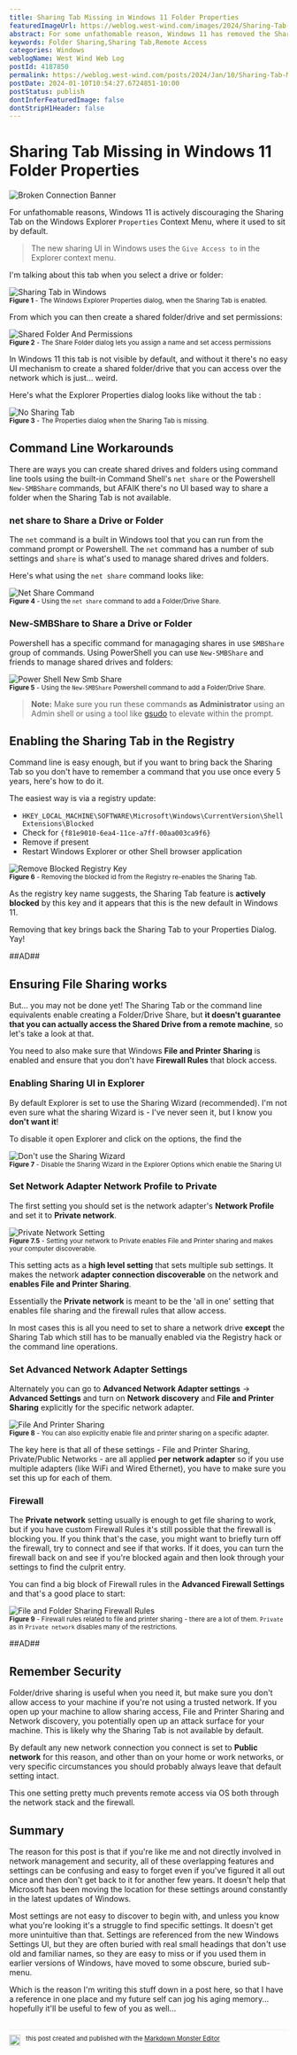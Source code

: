 ```yaml
---
title: Sharing Tab Missing in Windows 11 Folder Properties
featuredImageUrl: https://weblog.west-wind.com/images/2024/Sharing-Tab-Missing-in-Windows-Folder-Properties/BrokenConnectionBanner.jpg
abstract: For some unfathomable reason, Windows 11 has removed the Sharing Tab on the Explorer Properties Context menu by default. The Sharing Tab allows you to shared folders and drives for remote access. In this post I discuss how to get the Sharing Tab back and also touch on how to make sure your machine can actually accept remote connections so you can share your folders and drives.
keywords: Folder Sharing,Sharing Tab,Remote Access
categories: Windows
weblogName: West Wind Web Log
postId: 4187850
permalink: https://weblog.west-wind.com/posts/2024/Jan/10/Sharing-Tab-Missing-in-Windows-Folder-Properties
postDate: 2024-01-10T10:54:27.6724851-10:00
postStatus: publish
dontInferFeaturedImage: false
dontStripH1Header: false
---
```

# Sharing Tab Missing in Windows 11 Folder Properties

![Broken Connection Banner](BrokenConnectionBanner.jpg)

For unfathomable reasons, Windows 11 is actively discouraging the Sharing Tab on the Windows Explorer `Properties` Context Menu, where it used to sit by default.

> The new sharing UI in Windows uses the `Give Access to` in the Explorer context menu.

I'm talking about this tab when you select a drive or folder:

![Sharing Tab in Windows](SharingTabInWindows.png)  
<small>**Figure 1** - The Windows Explorer Properties dialog, when the Sharing Tab is enabled.</small>

From which you can then create a shared folder/drive and set permissions:

![Shared Folder And Permissions](SharedFolderAndPermissions.png)  
<small>**Figure 2** - The Share Folder dialog lets you assign a name and set access permissions</small>

In Windows 11 this tab is not visible by default, and without it there's no easy UI mechanism to create a shared folder/drive that you can access over the network which is just... weird. 

Here's what the Explorer Properties dialog looks like without the tab :

![No Sharing Tab](NoSharingTab.png)  
<small>**Figure 3** - The Properties dialog when the Sharing Tab is missing.</small>


## Command Line Workarounds
There are ways you can create shared drives and folders using command line tools using the built-in Command Shell's `net share` or the Powershell `New-SMBShare` commands, but AFAIK there's no UI based way to share a folder when the Sharing Tab is not available.

### net share to Share a Drive or Folder
The `net` command is a built in Windows tool that you can run from the command prompt or Powershell. The `net` command has a number of sub settings and `share` is what's used to manage shared drives and folders. 

Here's what using the `net share` command looks like:

![Net Share Command](NetShareCommand.png)  
<small>**Figure 4** - Using the `net share` command to add a Folder/Drive Share.</small>

### New-SMBShare to Share a Drive or Folder
Powershell has a specific command for managaging shares in use `SMBShare` group of commands. Using PowerShell you can use `New-SMBShare` and friends to manage shared drives and folders:

![Power Shell New Smb Share](PowerShellNewSmbShare.png)  
<small>**Figure 5** - Using the `New-SMBShare` Powershell command to add a Folder/Drive Share.</small>


> **Note:** Make sure you run these commands **as Administrator** using an Admin shell or using a tool like [gsudo](https://github.com/gerardog/gsudo) to elevate  within the prompt.


## Enabling the Sharing Tab in the Registry
Command line is easy enough, but if you want to bring back the Sharing Tab so you don't have to remember a command that you use once every 5 years, here's how to do it.

The easiest way is via a registry update:

* `HKEY_LOCAL_MACHINE\SOFTWARE\Microsoft\Windows\CurrentVersion\Shell Extensions\Blocked`
* Check for `{f81e9010-6ea4-11ce-a7ff-00aa003ca9f6}`
* Remove if present
* Restart Windows Explorer or other Shell browser application

![Remove Blocked Registry Key](RemoveBlockedRegistryKey.png)  
<small>**Figure 6** - Removing the blocked id from the Registry re-enables the Sharing Tab.</small>

As the registry key name suggests, the Sharing Tab feature is **actively blocked** by this key and it appears that this is the new default in Windows 11. 

Removing that key brings back the Sharing Tab to your Properties Dialog. Yay!

##AD## 

## Ensuring File Sharing works
But... you may not be done yet! The Sharing Tab or the command line equivalents enable creating a Folder/Drive Share, but **it doesn't guarantee that you can actually access the Shared Drive from a remote machine**, so let's take a look at that.

You need to also make sure that Windows **File and Printer Sharing** is enabled and ensure that you don't have **Firewall Rules** that block access.

### Enabling Sharing UI in Explorer
By default Explorer is set to use the Sharing Wizard (recommended). I'm not even sure what the sharing Wizard is - I've never seen it, but I know you **don't want it**!

To disable it open Explorer and click on the options, the find the 

![Don't use the Sharing Wizard](DontuseSharingWizard.png)  
<small>**Figure 7** - Disable the Sharing Wizard in the Explorer Options which enable the Sharing UI</small>

### Set Network Adapter Network Profile to **Private**
The first setting you should set is the network adapter's **Network Profile** and set it to **Private network**.

![Private Network Setting](PrivateNetworkSetting.png)  
<small>**Figure 7.5** - Setting your network to Private enables File and Printer sharing and makes your computer discoverable. </small>

This setting acts as a **high level setting** that sets multiple sub settings. It makes the network **adapter connection discoverable** on the network and **enables File and Printer Sharing**. 

Essentially the **Private network** is  meant to be the 'all in one' setting that enables file sharing and the firewall rules that allow access.

In most cases this is all you need to set to share a network drive **except** the Sharing Tab which still has to be manually enabled via the Registry hack or the command line operations.

### Set Advanced Network Adapter Settings  
Alternately you can go to **Advanced Network Adapter settings** -> **Advanced Settings**  and turn on **Network discovery** and **File and Printer Sharing** explicitly for the specific network adapter.

![File And Printer Sharing](FileAndPrinterSharing.png)  
<small>**Figure 8** - You can also explicitly enable file and printer sharing on a specific adapter.</small>

The key here is that all of these settings - File and Printer Sharing, Private/Public Networks - are all applied **per network adapter** so if you use multiple adapters (like WiFi and Wired Ethernet), you have to make sure you set this up for each of them.

### Firewall
The **Private network** setting usually is enough to get file sharing to work, but if you have custom Firewall Rules it's still possible that the firewall is blocking you. If you think that's the case, you might want to briefly turn off the firewall, try to connect and see if that works. If it does, you can turn the firewall back on and see if you're blocked again and then look through your settings to find the culprit entry.

You can find a big block of Firewall rules in the **Advanced Firewall Settings** and that's a good place to start:

![File and Folder Sharing Firewall Rules](FirewallRules.png)  
<small>**Figure 9** - Firewall rules related to file and printer sharing - there are a lot of them. `Private` as in `Private network` disables many of the restrictions.</small>

##AD##

## Remember Security
Folder/drive sharing is useful when you need it, but make sure you don't allow access to your machine if you're not using a trusted network. If you open up your machine to allow sharing access, File and Printer Sharing and Network discovery, you potentially open up an attack surface for your machine. This is likely why the Sharing Tab is not available by default.

By default any new network connection you connect is set to **Public network** for this reason, and other than on your home or work networks, or very specific circumstances you should probably always leave that default setting intact. 

This one setting pretty much prevents remote access via OS both through the network stack and the firewall.

## Summary
The reason for this post is that if you're like me and not directly involved in network management and security, all of these overlapping features and settings can be confusing and easy to forget even if you've figured it all out once and then don't get back to it for another few years. It doesn't help that Microsoft has been moving the location for these settings around constantly in the latest updates of Windows. 

Most settings are not easy to discover to begin with, and unless you know what you're looking it's a struggle to find specific settings. It doesn't get more unintuitive than that. Settings are referenced from the new Windows Settings UI, but they are often buried with real small headings that don't use old and familiar names, so they are easy to miss or if you used them in earlier versions of Windows, have moved to some obscure, buried sub-menu.

Which is the reason I'm writing this stuff down in a post here, so that I have a reference in one place and my future self can jog his aging memory... hopefully it'll be useful to few of you as well...

<div style="margin-top: 30px;font-size: 0.8em;
            border-top: 1px solid #eee;padding-top: 8px;">
    <img src="https://markdownmonster.west-wind.com/favicon.png"
         style="height: 20px;float: left; margin-right: 10px;"/>
    this post created and published with the 
    <a href="https://markdownmonster.west-wind.com" 
       target="top">Markdown Monster Editor</a> 
</div>